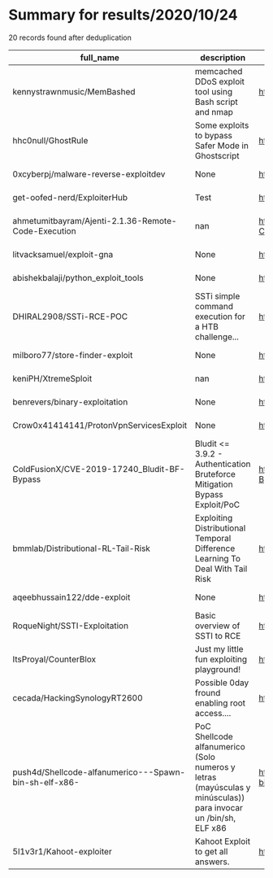 
# Summary for results/2020/10/24
    
20 records found after deduplication

| full_name | description | html_url | matched_list | matched_count | pushed_at | size | stargazers_count | language | forks_count |
|-------------------------------------------------------|---------------------------------------------------------------------------------------------------------------|--------------------------------------------------------------------------|---------------------------------|-----------------|---------------------------|--------|--------------------|------------|---------------|
| kennystrawnmusic/MemBashed | memcached DDoS exploit tool using Bash script and nmap | https://github.com/kennystrawnmusic/MemBashed | ['exploit'] | 1 | 2020-10-24 14:50:22+00:00 | 108 | 2 | Shell | 4 |
| hhc0null/GhostRule | Some exploits to bypass Safer Mode in Ghostscript | https://github.com/hhc0null/GhostRule | ['exploit'] | 1 | 2020-10-24 08:09:38+00:00 | 10 | 13 | PostScript | 2 |
| 0xcyberpj/malware-reverse-exploitdev | None | https://github.com/0xcyberpj/malware-reverse-exploitdev | ['exploit'] | 1 | 2020-10-24 11:45:45+00:00 | 26 | 1 | | 0 |
| get-oofed-nerd/ExploiterHub | Test | https://github.com/get-oofed-nerd/ExploiterHub | ['exploit'] | 1 | 2020-10-24 20:24:53+00:00 | 0 | 0 | Lua | 0 |
| ahmetumitbayram/Ajenti-2.1.36-Remote-Code-Execution | nan | https://github.com/ahmetumitbayram/Ajenti-2.1.36-Remote-Code-Execution | ['remote code execution'] | 1 | 2020-10-24 12:51:38+00:00 | 3 | 0 | Python | 0 |
| litvacksamuel/exploit-gna | None | https://github.com/litvacksamuel/exploit-gna | ['exploit'] | 1 | 2020-10-24 11:47:03+00:00 | 0 | 0 | Python | 0 |
| abishekbalaji/python_exploit_tools | None | https://github.com/abishekbalaji/python_exploit_tools | ['exploit'] | 1 | 2020-10-24 07:55:18+00:00 | 1 | 0 | Python | 0 |
| DHIRAL2908/SSTi-RCE-POC | SSTi simple command execution for a HTB challenge... | https://github.com/DHIRAL2908/SSTi-RCE-POC | ['rce', 'rce poc'] | 2 | 2020-10-24 06:19:47+00:00 | 2 | 0 | Python | 0 |
| milboro77/store-finder-exploit | None | https://github.com/milboro77/store-finder-exploit | ['exploit'] | 1 | 2020-10-24 06:05:42+00:00 | 0 | 0 | | 0 |
| keniPH/XtremeSploit | nan | https://github.com/keniPH/XtremeSploit | ['sploit'] | 1 | 2020-10-24 04:04:49+00:00 | 0 | 0 | nan | 0 |
| benrevers/binary-exploitation | None | https://github.com/benrevers/binary-exploitation | ['exploit'] | 1 | 2020-10-24 05:23:16+00:00 | 950 | 0 | | 0 |
| Crow0x41414141/ProtonVpnServicesExploit | None | https://github.com/Crow0x41414141/ProtonVpnServicesExploit | ['exploit'] | 1 | 2020-10-24 05:22:45+00:00 | 98 | 0 | | 0 |
| ColdFusionX/CVE-2019-17240_Bludit-BF-Bypass | Bludit <= 3.9.2 - Authentication Bruteforce Mitigation Bypass Exploit/PoC | https://github.com/ColdFusionX/CVE-2019-17240_Bludit-BF-Bypass | ['cve poc', 'cve-2', 'exploit'] | 3 | 2020-10-24 10:45:48+00:00 | 74 | 0 | Python | 0 |
| bmmlab/Distributional-RL-Tail-Risk | Exploiting Distributional Temporal Difference Learning To Deal With Tail Risk | https://github.com/bmmlab/Distributional-RL-Tail-Risk | ['exploit'] | 1 | 2020-10-24 04:45:18+00:00 | 49444 | 0 | Python | 0 |
| aqeebhussain122/dde-exploit | None | https://github.com/aqeebhussain122/dde-exploit | ['exploit'] | 1 | 2020-10-24 20:56:07+00:00 | 803 | 0 | Batchfile | 0 |
| RoqueNight/SSTI-Exploitation | Basic overview of SSTI to RCE | https://github.com/RoqueNight/SSTI-Exploitation | ['exploit', 'rce'] | 2 | 2020-10-24 17:30:31+00:00 | 13 | 0 | | 0 |
| ItsProyal/CounterBlox | Just my little fun exploiting playground! | https://github.com/ItsProyal/CounterBlox | ['exploit'] | 1 | 2020-10-24 23:46:40+00:00 | 251 | 0 | | 0 |
| cecada/HackingSynologyRT2600 | Possible 0day fround enabling root access.... | https://github.com/cecada/HackingSynologyRT2600 | ['0day'] | 1 | 2020-10-24 19:59:33+00:00 | 1905 | 0 | nan | 0 |
| push4d/Shellcode-alfanumerico---Spawn-bin-sh-elf-x86- | PoC Shellcode alfanumerico (Solo numeros y letras (mayúsculas y minúsculas)) para invocar un /bin/sh, ELF x86 | https://github.com/push4d/Shellcode-alfanumerico---Spawn-bin-sh-elf-x86- | ['shellcode'] | 1 | 2020-10-24 15:00:09+00:00 | 61 | 1 | Assembly | 0 |
| 5l1v3r1/Kahoot-exploiter | Kahoot Exploit to get all answers. | https://github.com/5l1v3r1/Kahoot-exploiter | ['exploit'] | 1 | 2020-10-24 00:15:38+00:00 | 18 | 0 | | 1 |
